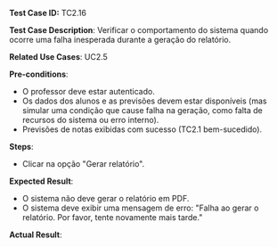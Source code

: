 **Test Case ID:** TC2.16 

**Test Case Description**: Verificar o comportamento do sistema quando ocorre uma falha inesperada durante a geração do relatório.

**Related Use Cases**: UC2.5

**Pre-conditions**:
- O professor deve estar autenticado.
- Os dados dos alunos e as previsões devem estar disponíveis (mas simular uma condição que cause falha na geração, como falta de recursos do sistema ou erro interno).
- Previsões de notas exibidas com sucesso (TC2.1 bem-sucedido).

**Steps**:
- Clicar na opção "Gerar relatório".

**Expected Result**:
- O sistema não deve gerar o relatório em PDF.
- O sistema deve exibir uma mensagem de erro: "Falha ao gerar o relatório. Por favor, tente novamente mais tarde."

**Actual Result**: